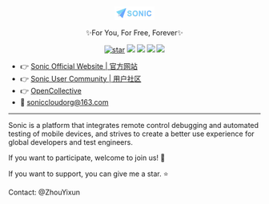 <p align="center">
  <img width="80px" src="https://raw.githubusercontent.com/SonicCloudOrg/sonic-server/main/logo.png">
</p>
<p align="center">
✨For You, For Free, Forever✨
</p>

<p align="center">
<a href='https://gitee.com/sonic-cloud/sonic-server/stargazers'><img src='https://gitee.com/sonic-cloud/sonic-server/badge/star.svg?theme=gvp' alt='star'></img></a>
  <img src="https://img.shields.io/github/followers/SonicCloudOrg?style=social">
  <img src="https://img.shields.io/github/stars/soniccloudorg?style=social">
  <img src="https://img.shields.io/github/downloads/SonicCloudOrg/sonic-agent/total">
  <a href="https://discord.gg/c9ZD6jSyTE" target="_blank"><img src="https://img.shields.io/discord/1182530185749344307?color=%235865F2&logo=discord&logoColor=%23FFFFFF&style=flat-square"></a>
</p>

- 👉 [Sonic Official Website | 官方网站](https://soniccloudorg.github.io)
- 👉 [Sonic User Community | 用户社区](https://discord.gg/c9ZD6jSyTE)
- 👉 [OpenCollective](https://opencollective.com/soniccloudorg)
- 📧 <a href="mailto:soniccloudorg@163.com" target="_blank">soniccloudorg@163.com</a>

---
Sonic is a platform that integrates remote control debugging and automated testing of mobile devices, and strives to create a better use experience for global developers and test engineers.

If you want to participate, welcome to join us! 💪

If you want to support, you can give me a star. ⭐

Contact: @ZhouYixun

